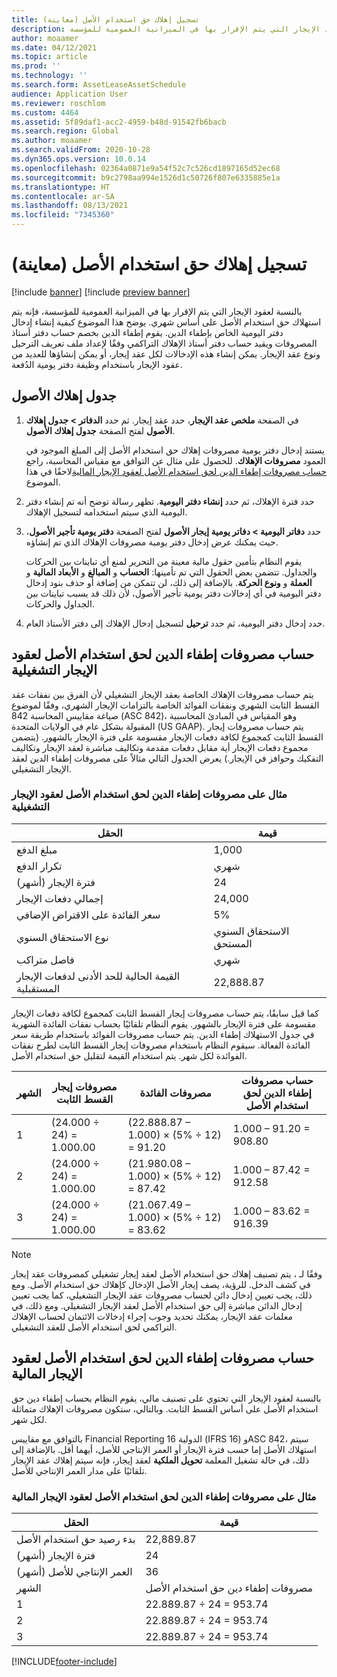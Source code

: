 ```yaml
---
title: تسجيل إهلاك حق استخدام الأصل‬ (معاينة)
description: يوضح هذا الموضوع كيفية إنشاء إدخال دفتر اليومية لإطفاء الدين الاستهلاك المطلوب في عقود الإيجار التي يتم الإقرار بها في الميزانية العمومية للمؤسسة.
author: moaamer
ms.date: 04/12/2021
ms.topic: article
ms.prod: ''
ms.technology: ''
ms.search.form: AssetLeaseAssetSchedule
audience: Application User
ms.reviewer: roschlom
ms.custom: 4464
ms.assetid: 5f89daf1-acc2-4959-b48d-91542fb6bacb
ms.search.region: Global
ms.author: moaamer
ms.search.validFrom: 2020-10-28
ms.dyn365.ops.version: 10.0.14
ms.openlocfilehash: 02364a0871e9a54f52c7c526cd1897165d52ec68
ms.sourcegitcommit: b9c2798aa994e1526d1c50726f807e6335885e1a
ms.translationtype: HT
ms.contentlocale: ar-SA
ms.lasthandoff: 08/13/2021
ms.locfileid: "7345360"
---
```

# <a name="record-right-of-use-asset-depreciation-preview"></a>تسجيل إهلاك حق استخدام الأصل‬ (معاينة)

[!include [banner](../includes/banner.md)]
[!include [preview banner](../includes/preview-banner.md)]


بالنسبة لعقود الإيجار التي يتم الإقرار بها في الميزانية العمومية للمؤسسة، فإنه يتم استهلاك حق استخدام الأصل على أساس شهري. يوضح هذا الموضوع كيفية إنشاء إدخال دفتر اليومية الخاص بإطفاء الدين. يقوم إطفاء الدين بخصم حساب دفتر أستاذ المصروفات ويقيد حساب دفتر أستاذ الإهلاك التراكمي وفقًا لإعداد ملف تعريف الترحيل ونوع عقد الإيجار. يمكن إنشاء هذه الإدخالات لكل عقد إيجار، أو يمكن إنشاؤها للعديد من عقود الإيجار باستخدام وظيفة دفتر يومية الدُفعة.

## <a name="asset-depreciation-schedule"></a>جدول إهلاك الأصول

1. في الصفحة **ملخص عقد الإيجار**، حدد عقد إيجار. ثم حدد **الدفاتر \> جدول إهلاك الأصول** لفتح الصفحة **جدول إهلاك الأصول**.

    يستند إدخال دفتر يومية مصروفات إهلاك حق استخدام الأصل إلى المبلغ الموجود في العمود **مصروفات الإهلاك**. للحصول على مثال عن التوافق مع مقياس المحاسبة، راجع [حساب مصروفات إطفاء الدين لحق استخدام الأصل لعقود الإيجار المالية](#calculation-of-rou-asset-amortization-expense-for-finance-leases)لاحقًا في هذا الموضوع.

2. حدد فترة الإهلاك، ثم حدد **إنشاء دفتر اليومية**. تظهر رسالة توضح أنه تم إنشاء دفتر اليومية الذي سيتم استخدامه لتسجيل الإهلاك.
3. حدد **دفاتر اليومية \> دفاتر يومية إيجار الأصول** لفتح الصفحة **دفتر يومية تأجير الأصول**، حيث يمكنك عرض إدخال دفتر يومية مصروفات الإهلاك الذي تم إنشاؤه.

   يقوم النظام بتأمين حقول مالية معينة من التحرير لمنع أي تباينات بين الحركات والجداول. تتضمن بعض الحقول التي تم تأمينها: **الحساب** و **المبالغ** و **الأبعاد المالية** و **العملة** و **ونوع الحركة**. بالإضافة إلى ذلك، لن تتمكن من إضافة أو حذف بنود إدخال دفتر اليومية في أي إدخالات دفتر يومية تأجير الأصول، لأن ذلك قد يسبب تباينات بين الجداول والحركات.

4. حدد إدخال دفتر اليومية، ثم حدد **ترحيل** لتسجيل إدخال الإهلاك إلى دفتر الأستاذ العام.

## <a name="calculation-of-rou-asset-amortization-expense-for-operating-leases"></a>حساب مصروفات إطفاء الدين لحق استخدام الأصل لعقود الإيجار التشغيلية

يتم حساب مصروفات الإهلاك الخاصة بعقد الإيجار التشغيلي لأن الفرق بين نفقات عقد القسط الثابت الشهري ونفقات الفوائد الخاصة بالتزامات الإيجار الشهري، وفقًا لموضوع صياغة مقاييس المحاسبة 842 (ASC 842)، وهو المقياس في المبادئ المحاسبية المقبولة بشكل عام في الولايات المتحدة (US GAAP). يتم حساب مصروفات إيجار القسط الثابت كمجموع لكافة دفعات الإيجار مقسومة على فترة الإيجار بالشهور. (يتضمن مجموع دفعات الإيجار أية مقابل دفعات مقدمة وتكاليف مباشرة لعقد الإيجار وتكاليف التفكيك وحوافز في الإيجار.) يعرض الجدول التالي مثالاً على مصروفات إطفاء الدين لعقد الإيجار التشغيلي.

### <a name="example-of-rou-asset-amortization-expense-for-operating-leases"></a>مثال على مصروفات إطفاء الدين لحق استخدام الأصل لعقود الإيجار التشغيلية

| الحقل                                          | قيمة       |
|------------------------------------------------|-------------|
| مبلغ الدفع                                 | 1,000       |
| تكرار الدفع                              | شهري     |
| فترة الإيجار (أشهر)                            | 24          |
| إجمالي دفعات الإيجار                           | 24,000      |
| سعر الفائدة على الاقتراض الإضافي                     | 5%          |
| نوع الاستحقاق السنوي                                   | الاستحقاق السنوي المستحق |
| فاصل متراكب                           | شهري     |
| القيمة الحالية للحد الأدنى لدفعات الإيجار المستقبلية | 22,888.87   |

كما قيل سابقًا، يتم حساب مصروفات إيجار القسط الثابت كمجموع لكافة دفعات الإيجار مقسومة على فترة الإيجار بالشهور. يقوم النظام تلقائيًا بحساب نفقات الفائدة الشهرية في جدول الاستهلاك إطفاء الدين. يتم حساب مصروفات الفوائد باستخدام طريقة سعر الفائدة الفعالة. سيقوم النظام باستخدام مصروفات إيجار القسط الثابت لطرح نفقات الفوائدة لكل شهر. يتم استخدام القيمة لتقليل حق استخدام الأصل.

| الشهر | مصروفات إيجار القسط الثابت | مصروفات الفائدة                        | حساب مصروفات إطفاء الدين لحق استخدام الأصل |
|-------|--------------------------|-----------------------------------------|-----------------------------------------------|
| 1     | (24.000 ÷ 24) = 1.000.00 | (22.888.87 – 1.000) × (5% ÷ 12) = 91.20 | 1.000 – 91.20 = 908.80                        |
| 2     | (24.000 ÷ 24) = 1.000.00 | (21.980.08 – 1.000) × (5% ÷ 12) = 87.42 | 1.000 – 87.42 = 912.58                        |
| 3     | (24.000 ÷ 24) = 1.000.00 | (21.067.49 – 1.000) × (5% ÷ 12) = 83.62 | 1.000 – 83.62 = 916.39                        |

> [!NOTE]
> وفقًا لـ ، يتم تصنيف إهلاك حق استخدام الأصل لعقد إيجار تشغيلي كمصروفات عقد إيجار في كشف الدخل. للرؤية، يصف إيجار الأصل الإدخال كإهلاك حق استخدام الأصل. ومع ذلك، يجب تعيين إدخال دائن لحساب مصروفات عقد الإيجار التشغيلي، كما يجب تعيين إدخال الدائن مباشرة إلى حق استخدام الأصل لعقد الإيجار التشغيلي. ومع ذلك، في معلمات عقد الإيجار، يمكنك تحديد وجوب إجراء إدخالات الائتمان لحساب الإهلاك التراكمي لحق استخدام الأصل للعقد التشغيلي.

## <a name="calculation-of-rou-asset-amortization-expense-for-finance-leases"></a>حساب مصروفات إطفاء الدين لحق استخدام الأصل لعقود الإيجار المالية

بالنسبة لعقود الإيجار التي تحتوي على تصنيف مالي، يقوم النظام بحساب إطفاء دين حق استخدام الأصل على أساس القسط الثابت. وبالتالي، ستكون مصروفات الإهلاك متماثلة لكل شهر.

بالتوافق مع مقاييس Financial Reporting الدولية 16 (IFRS 16) وASC 842، سيتم استهلاك الأصل إما حسب فترة الإيجار أو العمر الإنتاجي للأصل، أيهما أقل. بالإضافة إلى ذلك، في حالة تشغيل المعلمة **تحويل الملكية** لعقد إيجار، فإنه سيتم إهلاك عقد الإيجار تلقائيًا على مدار العمر الإنتاجي للأصل.

### <a name="example-of-rou-asset-amortization-expense-for-finance-leases"></a>مثال على مصروفات إطفاء الدين لحق استخدام الأصل لعقود الإيجار المالية

| الحقل                                | قيمة                                   |
|--------------------------------------|-----------------------------------------|
| بدء رصيد حق استخدام الأصل‬ | 22,889.87                               |
| فترة الإيجار (أشهر)                  | 24                                      |
| العمر الإنتاجي للأصل (أشهر)           | 36                                      |
| الشهر                                | مصروفات إطفاء دين حق استخدام الأصل‬ |
| 1                                    | 22.889.87 ÷ 24 = 953.74                 |
| 2                                    | 22.889.87 ÷ 24 = 953.74                 |
| 3                                    | 22.889.87 ÷ 24 = 953.74                 |


[!INCLUDE[footer-include](../../includes/footer-banner.md)]
